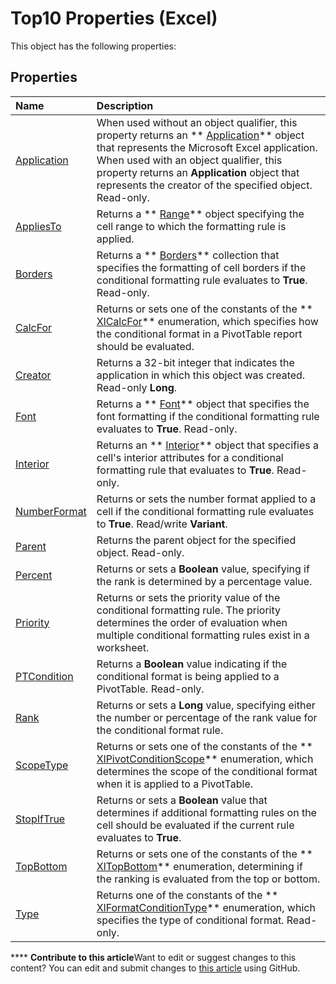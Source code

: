 
# Top10 Properties (Excel)
This object has the following properties:

## Properties



|**Name**|**Description**|
|:-----|:-----|
| [Application](777fa632-6320-c375-0966-c3ea3a8c5a40.md)|When used without an object qualifier, this property returns an  ** [Application](19b73597-5cf9-4f56-8227-b5211f657f6f.md)** object that represents the Microsoft Excel application. When used with an object qualifier, this property returns an **Application** object that represents the creator of the specified object. Read-only.|
| [AppliesTo](734666da-8467-a740-c64d-d0901326e2a7.md)|Returns a  ** [Range](b8207778-0dcc-4570-1234-f130532cc8cd.md)** object specifying the cell range to which the formatting rule is applied.|
| [Borders](428953d4-b481-dd8a-0aff-a9fb754b935c.md)|Returns a  ** [Borders](adb6efd6-73b6-e620-e9be-f4a42bc52ae8.md)** collection that specifies the formatting of cell borders if the conditional formatting rule evaluates to **True**. Read-only.|
| [CalcFor](4ab81649-8221-a83d-5e51-0c4dbe01b175.md)|Returns or sets one of the constants of the  ** [XlCalcFor](81a6cf29-8ecb-1153-d908-587d3ffe87da.md)** enumeration, which specifies how the conditional format in a PivotTable report should be evaluated.|
| [Creator](47d808f6-27f5-c8d9-97ab-1d135d25e4f7.md)|Returns a 32-bit integer that indicates the application in which this object was created. Read-only  **Long**.|
| [Font](d2a13b9a-d5f5-5c07-5e9b-bc2724795334.md)|Returns a  ** [Font](f4788ba4-1c4c-2f03-4d73-194bc9316825.md)** object that specifies the font formatting if the conditional formatting rule evaluates to **True**. Read-only.|
| [Interior](aa973e08-b2c8-2b67-96ed-1e4d3f350d0e.md)|Returns an  ** [Interior](37c79831-2cac-69fd-10ee-6d5415ed338b.md)** object that specifies a cell's interior attributes for a conditional formatting rule that evaluates to **True**. Read-only.|
| [NumberFormat](26e7d330-384f-4601-bb51-d563f67c3ac2.md)|Returns or sets the number format applied to a cell if the conditional formatting rule evaluates to  **True**. Read/write  **Variant**.|
| [Parent](8c5acd64-8f29-fc28-ed5d-4947e0f1be53.md)|Returns the parent object for the specified object. Read-only.|
| [Percent](7c5073e3-f7dd-82ec-88c6-7af2b21c72e9.md)|Returns or sets a  **Boolean** value, specifying if the rank is determined by a percentage value.|
| [Priority](0f54585a-2390-dfde-d4c2-5f0c1e9f8ff7.md)|Returns or sets the priority value of the conditional formatting rule. The priority determines the order of evaluation when multiple conditional formatting rules exist in a worksheet.|
| [PTCondition](70a73169-ca80-9566-2cbe-61e8dca87eb3.md)|Returns a  **Boolean** value indicating if the conditional format is being applied to a PivotTable. Read-only.|
| [Rank](a3245519-8fa3-d9cb-ace9-22d78893c0fa.md)|Returns or sets a  **Long** value, specifying either the number or percentage of the rank value for the conditional format rule.|
| [ScopeType](d1326cab-7852-747e-d810-9f7c07a0b11f.md)|Returns or sets one of the constants of the  ** [XlPivotConditionScope](4a2800cc-624b-18df-2d2a-cbb604a83042.md)** enumeration, which determines the scope of the conditional format when it is applied to a PivotTable.|
| [StopIfTrue](12e0820e-8c6b-29c0-fd63-0cd49d175b51.md)|Returns or sets a  **Boolean** value that determines if additional formatting rules on the cell should be evaluated if the current rule evaluates to **True**.|
| [TopBottom](8ab43085-677e-1883-5f88-4194f4027f2b.md)|Returns or sets one of the constants of the  ** [XlTopBottom](f398b424-6150-0aa8-be99-218ba2d913b9.md)** enumeration, determining if the ranking is evaluated from the top or bottom.|
| [Type](2a3bfd5e-cdc5-3d21-0a0f-57d30b86689b.md)|Returns one of the constants of the  ** [XlFormatConditionType](ae97c695-f56a-c9ee-91b0-dac413c93428.md)** enumeration, which specifies the type of conditional format. Read-only.|

****   **Contribute to this article**Want to edit or suggest changes to this content? You can edit and submit changes to  [this article](https://github.com/jhershey00/VBA_Excel_Test/OpenXMLCon/articles/cc8da22d-bf5d-498f-9ea5-6308378f8021.md) using GitHub.

